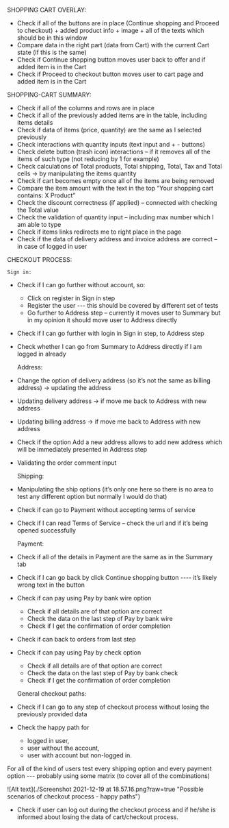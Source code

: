 SHOPPING CART OVERLAY:
* Check if all of the buttons are in place (Continue shopping and Proceed to checkout) + added product info + image + all of the texts which should be in this window
* Compare data in the right part (data from Cart) with the current Cart state (if this is the same)
* Check if Continue shopping button moves user back to offer and if added item is in the Cart
* Check if Proceed to checkout button moves user to cart page and added item is in the Cart

SHOPPING-CART SUMMARY:
* Check if all of the columns and rows are in place 
* Check if all of the previously added items are in the table, including items details 
* Check if data of items (price, quantity) are the same as I selected previously
* Check interactions with quantity inputs (text input and + - buttons) 
* Check delete button (trash icon) interactions – if it removes all of the items of such type (not reducing by 1 for example)
* Check calculations of Total products, Total shipping, Total, Tax and Total cells -> by manipulating the items quantity 
* Check if cart becomes empty once all of the items are being removed
* Compare the item amount with the text in the top “Your shopping cart contains: X Product”
* Check the discount correctness (if applied) – connected with checking the Total value
* Check the validation of quantity input – including max number which I am able to type
* Check if items links redirects me to right place in the page
* Check if the data of delivery address and invoice address are correct – in case of logged in user

CHECKOUT PROCESS:

    Sign in:
* Check if I can go further without account, so:
    -	Click on register in Sign in step
    -   Register the user --- this should be covered by different set of tests
    -   Go further to Address step – currently it moves user to Summary but in my opinion it should move user to Address directly
* Check if I can go further with login in Sign in step, to Address step
* Check whether I can go from Summary to Address directly if I am logged in already


    Address:
* Change the option of delivery address (so it’s not the same as billing address) -> updating the address
* Updating delivery address -> if move me back to Address with new address
* Updating billing address -> if move me back to Address with new address
* Check if the option Add a new address allows to add new address which will be immediately presented in Address step
* Validating the order comment input 


    Shipping:
* Manipulating the ship options (it’s only one here so there is no area to test any different option but normally I would do that)
* Check if can go to Payment without accepting terms of service 
* Check if I can read Terms of Service – check the url and if it’s being opened successfully


    Payment:
* Check if all of the details in Payment are the same as in the Summary tab
* Check if I can go back by click Continue shopping button ---- it’s likely wrong text in the button
* Check if can pay using Pay by bank wire option
    -	Check if all details are of that option are correct 
    -	Check the data on the last step of Pay by bank wire
    -	Check if I get the confirmation of order completion 
* Check if can back to orders from last step 
* Check if can pay using Pay by check option
    -	Check if all details are of that option are correct 
    -	Check the data on the last step of Pay by bank check 
    -	Check if I get the confirmation of order completion 


    General checkout paths:
* Check if I can go to any step of checkout process without losing the previously provided data
* Check the happy path for 
    -   logged in user,
    -	user without the account,
    -	user with account but non-logged in.

For all of the kind of users test every shipping option and every payment option --- probably using some matrix (to cover all of the combinations)

![Alt text](./Screenshot 2021-12-19 at 18.57.16.png?raw=true "Possible scenarios of checkout process - happy paths")


* Check if user can log out during the checkout process and if he/she is informed about losing the data of cart/checkout process.


